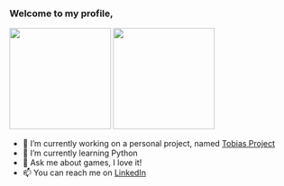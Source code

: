 ### Welcome to my profile,

<div>
  <a href="https://github.com/IsaacMagno"></a>
  <img height="180em" src="https://github-readme-stats.vercel.app/api/top-langs/?username=IsaacMagno&layout=compact&langs_count=10&theme=github_dark"/>
  <img height="180em" src="https://github-readme-stats.vercel.app/api?username=IsaacMagno&show_icons=true&theme=github_dark&include_all_commits=true&count_private=true" />
</div>
  
- 🔭 I’m currently working on a personal project, named <a href="https://github.com/IsaacMagno/TobiasProject">Tobias Project</a>
- 🌱 I’m currently learning Python
- 💬 Ask me about games, I love it!
- 📫 You can reach me on <a href="https://www.linkedin.com/in/isaacmagno/">LinkedIn</a>


